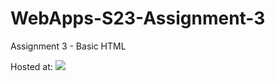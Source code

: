# WebApps-S23-Assignment-3
Assignment 3 - Basic HTML

Hosted at: ![](https://44-563-web-apps-s23.github.io/44563-webapps-assignment-3-kcharris/)
